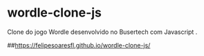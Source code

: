 # wordle-clone-js

Clone do jogo Wordle desenvolvido no Busertech com Javascript .

##https://felipesoaresfl.github.io/wordle-clone-js/
